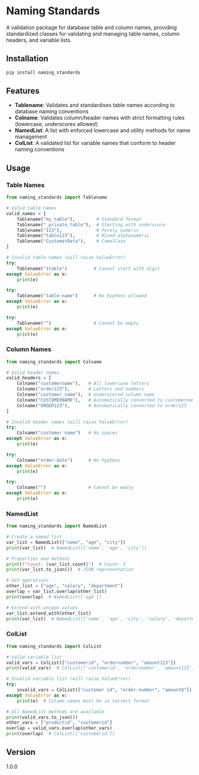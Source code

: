 # Naming Standards

A validation package for database table and column names, providing standardized classes for validating and managing table names, column headers, and variable lists.

## Installation

```bash
pip install naming_standards
```

## Features

- **Tablename**: Validates and standardises table names according to database naming conventions
- **Colname**: Validates column/header names with strict formatting rules (lowercase, underscores allowed)
- **NamedList**: A list with enforced lowercase and utility methods for name management
- **ColList**: A validated list for variable names that conform to header naming conventions

## Usage

### Table Names

```python
from naming_standards import Tablename

# Valid table names
valid_names = [
	Tablename("my_table"),        # Standard format
	Tablename("_private_table"),  # Starting with underscore
	Tablename("123"),             # Purely numeric
	Tablename("table123"),        # Mixed alphanumeric
	Tablename("CustomerData"),    # CamelCase
]

# Invalid table names (will raise ValueError)
try:
	Tablename("1table")          # Cannot start with digit
except ValueError as e:
	print(e)

try:
	Tablename("table-name")      # No hyphens allowed
except ValueError as e:
	print(e)

try:
	Tablename("")                # Cannot be empty
except ValueError as e:
	print(e)
```

### Column Names

```python
from naming_standards import Colname

# Valid header names
valid_headers = [
	Colname("customername"),   # All lowercase letters
	Colname("order123"),       # Letters and numbers
	Colname("customer_name"),  # Underscored column name
	Colname("CUSTOMERNAME"),   # Automatically converted to customername
	Colname("ORDER123"),       # Automatically converted to order123
]

# Invalid header names (will raise ValueError)
try:
	Colname("customer name")   # No spaces
except ValueError as e:
	print(e)

try:
	Colname("order-date")      # No hyphens
except ValueError as e:
	print(e)

try:
	Colname("")                # Cannot be empty
except ValueError as e:
	print(e)
```

### NamedList

```python
from naming_standards import NamedList

# Create a named list
var_list = NamedList(["name", "age", "city"])
print(var_list)  # NamedList(['name', 'age', 'city'])

# Properties and methods
print(f"Count: {var_list.count}")  # Count: 3
print(var_list.to_json())  # JSON representation

# Set operations
other_list = ["age", "salary", "department"]
overlap = var_list.overlap(other_list)
print(overlap)  # NamedList(['age'])

# Extend with unique values
var_list.extend_with(other_list)
print(var_list)  # NamedList(['name', 'age', 'city', 'salary', 'department'])
```

### ColList

```python
from naming_standards import ColList

# Valid variable list
valid_vars = ColList(["customerid", "ordernumber", "amount123"])
print(valid_vars)  # ColList(['customerid', 'ordernumber', 'amount123'])

# Invalid variable list (will raise ValueError)
try:
	invalid_vars = ColList(["customer id", "order-number", "amount@"])
except ValueError as e:
	print(e)  # Column names must be in correct format

# All NamedList methods are available
print(valid_vars.to_json())
other_vars = ["productid", "customerid"]
overlap = valid_vars.overlap(other_vars)
print(overlap)  # ColList(['customerid'])
```

## Version

1.0.0